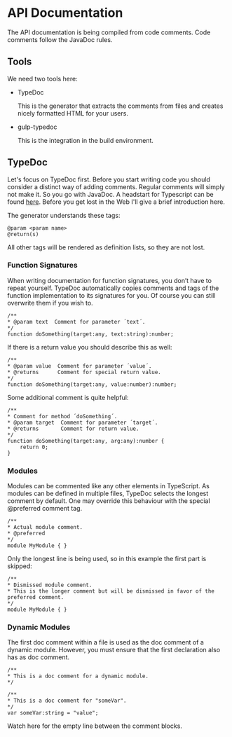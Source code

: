 # API Documentation

The API documentation is being compiled from code comments. Code comments follow the JavaDoc rules.

## Tools

We need two tools here:

* TypeDoc

    This is the generator that extracts the comments from files and creates nicely formatted HTML for your users.

* gulp-typedoc 

    This is the integration in the build environment.

## TypeDoc

Let's focus on TypeDoc first. Before you start writing code you should consider a distinct way of adding comments. Regular comments
will simply not make it. So you go with JavaDoc. A headstart for Typescript can be found [here](http://typedoc.org/). Before you get lost in
the Web I'll give a brief introduction here.

The generator understands these tags:

    @param <param name>
    @return(s)

All other tags will be rendered as definition lists, so they are not lost.

### Function Signatures

When writing documentation for function signatures, you don’t have to repeat yourself. TypeDoc automatically copies comments and tags of the 
function implementation to its signatures for you. Of course you can still overwrite them if you wish to.

    /**
    * @param text  Comment for parameter ´text´.
    */
    function doSomething(target:any, text:string):number;

If there is a return value you should describe this as well:

    /**
    * @param value  Comment for parameter ´value´.
    * @returns      Comment for special return value.
    */
    function doSomething(target:any, value:number):number;

Some additional comment is quite helpful:

    /**
    * Comment for method ´doSomething´.
    * @param target  Comment for parameter ´target´.
    * @returns       Comment for return value.
    */
    function doSomething(target:any, arg:any):number {
        return 0;
    }

### Modules

Modules can be commented like any other elements in TypeScript. As modules can be defined in multiple files, TypeDoc selects the 
longest comment by default. One may override this behaviour with the special @preferred comment tag.

    /**
    * Actual module comment.
    * @preferred
    */
    module MyModule { }

Only the longest line is being used, so in this example the first part is skipped:

    /**
    * Dismissed module comment.
    * This is the longer comment but will be dismissed in favor of the preferred comment.
    */
    module MyModule { }

### Dynamic Modules

The first doc comment within a file is used as the doc comment of a dynamic module. However, you must ensure that the first declaration also has as doc comment.

    /**
    * This is a doc comment for a dynamic module.
    */

    /**
    * This is a doc comment for "someVar".
    */
    var someVar:string = "value";

Watch here for the empty line between the comment blocks. 
